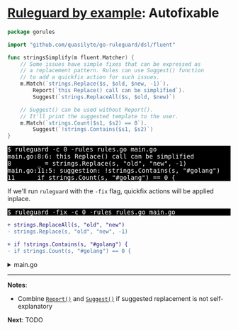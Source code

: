 # [Ruleguard by example](https://go-ruleguard.github.io/by-example/): Autofixable

```go
package gorules

import "github.com/quasilyte/go-ruleguard/dsl/fluent"

func stringsSimplify(m fluent.Matcher) {
	// Some issues have simple fixes that can be expressed as
	// a replacement pattern. Rules can use Suggest() function
	// to add a quickfix action for such issues.
	m.Match(`strings.Replace($s, $old, $new, -1)`).
		Report(`this Replace() call can be simplified`).
		Suggest(`strings.ReplaceAll($s, $old, $new)`)

	// Suggest() can be used without Report().
	// It'll print the suggested template to the user.
	m.Match(`strings.Count($s1, $s2) == 0`).
		Suggest(`!strings.Contains($s1, $s2)`)
}
```

<pre style="color: white; background-color: black">
$ ruleguard -c 0 -rules rules.go main.go
main.go:8:6: this Replace() call can be simplified
8		_ = strings.Replace(s, "old", "new", -1)
main.go:11:5: suggestion: !strings.Contains(s, "#golang")
11		if strings.Count(s, "#golang") == 0 {
</pre>

If we'll run `ruleguard` with the `-fix` flag, quickfix actions will be applied inplace.

<pre style="color: white; background-color: black">
$ ruleguard -fix -c 0 -rules rules.go main.go
</pre>

```diff
+ strings.ReplaceAll(s, "old", "new")
- strings.Replace(s, "old", "new", -1)

+ if !strings.Contains(s, "#golang") {
- if strings.Count(s, "#golang") == 0 {
```

<details><summary>main.go</summary>

```go
package main

import "strings"

func main() {
	var s string

	_ = strings.Replace(s, "old", "new", -1)
	_ = strings.Replace(s, "old", "new", 10) // Not matched

	if strings.Count(s, "#golang") == 0 {
		println("no golang tags?")
	}
}
```

</details>

<hr>

**Notes**:

* Combine [`Report()`](https://pkg.go.dev/github.com/quasilyte/go-ruleguard/dsl/fluent#Matcher.Report) and [`Suggest()`](https://pkg.go.dev/github.com/quasilyte/go-ruleguard/dsl/fluent#Matcher.Suggest) if suggested replacement is not self-explanatory

**Next**: TODO
